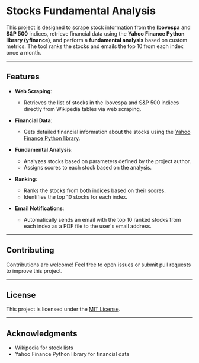 # Stocks Fundamental Analysis

This project is designed to scrape stock information from the **Ibovespa** and **S&P 500** indices, retrieve financial data using the **Yahoo Finance Python library (yfinance)**, and perform a **fundamental analysis** based on custom metrics. The tool ranks the stocks and emails the top 10 from each index once a month.

---

## Features

- **Web Scraping**:
  - Retrieves the list of stocks in the Ibovespa and S&P 500 indices directly from Wikipedia tables via web scraping.

- **Financial Data**:
  - Gets detailed financial information about the stocks using the [Yahoo Finance Python library](https://pypi.org/project/yfinance/).

- **Fundamental Analysis**:
  - Analyzes stocks based on parameters defined by the project author.
  - Assigns scores to each stock based on the analysis.

- **Ranking**:
  - Ranks the stocks from both indices based on their scores.
  - Identifies the top 10 stocks for each index.

- **Email Notifications**:
  - Automatically sends an email with the top 10 ranked stocks from each index as a PDF file to the user's email address.

---

## Contributing

Contributions are welcome! Feel free to open issues or submit pull requests to improve this project.

---

## License

This project is licensed under the [MIT License](LICENSE).

---

## Acknowledgments

- Wikipedia for stock lists
- Yahoo Finance Python library for financial data
